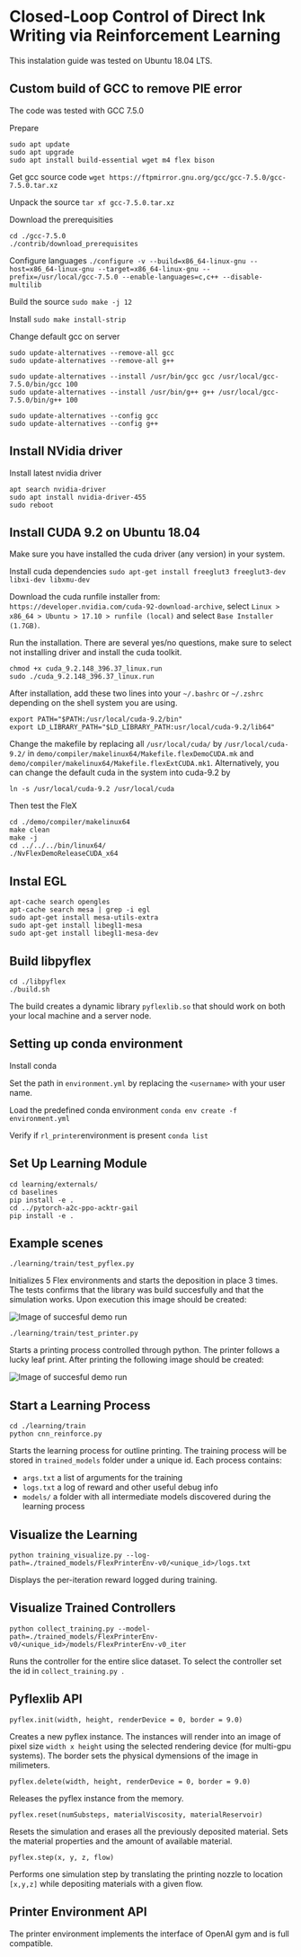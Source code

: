 # Closed-Loop Control of Direct Ink Writing via Reinforcement Learning

This instalation guide was tested on Ubuntu 18.04 LTS.

## Custom build of GCC to remove PIE error

The code was tested with GCC 7.5.0

Prepare
```
sudo apt update
sudo apt upgrade
sudo apt install build-essential wget m4 flex bison
```
Get gcc source code ```wget https://ftpmirror.gnu.org/gcc/gcc-7.5.0/gcc-7.5.0.tar.xz```

Unpack the source ```tar xf gcc-7.5.0.tar.xz```

Download the prerequisities
```
cd ./gcc-7.5.0
./contrib/download_prerequisites
```

Configure languages ```./configure -v --build=x86_64-linux-gnu --host=x86_64-linux-gnu --target=x86_64-linux-gnu --prefix=/usr/local/gcc-7.5.0 --enable-languages=c,c++ --disable-multilib```

Build the source ```sudo make -j 12```

Install ```sudo make install-strip```

Change default gcc on server
```
sudo update-alternatives --remove-all gcc 
sudo update-alternatives --remove-all g++

sudo update-alternatives --install /usr/bin/gcc gcc /usr/local/gcc-7.5.0/bin/gcc 100
sudo update-alternatives --install /usr/bin/g++ g++ /usr/local/gcc-7.5.0/bin/g++ 100

sudo update-alternatives --config gcc
sudo update-alternatives --config g++
```

## Install NVidia driver

Install latest nvidia driver
```
apt search nvidia-driver
sudo apt install nvidia-driver-455
sudo reboot
```

## Install CUDA 9.2 on Ubuntu 18.04

Make sure you have installed the cuda driver (any version) in your system.

Install cuda dependencies ```sudo apt-get install freeglut3 freeglut3-dev libxi-dev libxmu-dev```

Download the cuda runfile installer from: `https://developer.nvidia.com/cuda-92-download-archive`, select `Linux > x86_64 > Ubuntu > 17.10 > runfile (local)` and select `Base Installer (1.7GB)`.

 Run the installation. There are several yes/no questions, make sure to select not installing driver and install the cuda toolkit.

```
chmod +x cuda_9.2.148_396.37_linux.run
sudo ./cuda_9.2.148_396.37_linux.run
```

After installation, add these two lines into your `~/.bashrc` or `~/.zshrc` depending on the shell system you are using.

```
export PATH="$PATH:/usr/local/cuda-9.2/bin"
export LD_LIBRARY_PATH="$LD_LIBRARY_PATH:usr/local/cuda-9.2/lib64"
```

Change the makefile by replacing all `/usr/local/cuda/` by `/usr/local/cuda-9.2/` in `demo/compiler/makelinux64/Makefile.flexDemoCUDA.mk` and `demo/compiler/makelinux64/Makefile.flexExtCUDA.mk1`. Alternatively, you can change the default cuda in the system into cuda-9.2 by 

```
ln -s /usr/local/cuda-9.2 /usr/local/cuda
```

Then test the FleX

```
cd ./demo/compiler/makelinux64
make clean
make -j
cd ../../../bin/linux64/
./NvFlexDemoReleaseCUDA_x64
```

## Instal EGL

```
apt-cache search opengles 
apt-cache search mesa | grep -i egl
sudo apt-get install mesa-utils-extra
sudo apt-get install libegl1-mesa
sudo apt-get install libegl1-mesa-dev
```

## Build libpyflex

```
cd ./libpyflex
./build.sh

```

The build creates a dynamic library `pyflexlib.so` that should work on both your local machine and a server node.

## Setting up conda environment

Install conda

Set the path in `environment.yml` by replacing the `<username>` with your user name.

Load the predefined conda environment ```conda env create -f environment.yml```

Verify if ```rl_printer```environment is present ```conda list```

## Set Up Learning Module

```
cd learning/externals/
cd baselines
pip install -e .
cd ../pytorch-a2c-ppo-acktr-gail
pip install -e .
```


## Example scenes

```
./learning/train/test_pyflex.py
```

Initializes 5 Flex environments and starts the deposition in place 3 times. The tests confirms that the library was build succesfully and that the simulation works. Upon execution this image should be created:

![Image of succesful demo run](https://github.com/misop/Closed-Loop-Control-of-Direct-Ink-Writing-via-Reinforcement-Learning/blob/imgs/pyflex_test.png?raw=true)


```
./learning/train/test_printer.py
```

Starts a printing process controlled through python. The printer follows a lucky leaf print. After printing the following image should be created:

![Image of succesful demo run](https://github.com/misop/Closed-Loop-Control-of-Direct-Ink-Writing-via-Reinforcement-Learning/blob/imgs/printer_test.png?raw=true)

## Start a Learning Process

```
cd ./learning/train
python cnn_reinforce.py
```

Starts the learning process for outline printing. The training process will be stored in `trained_models` folder under a unique id. Each process contains:
- `args.txt` a list of arguments for the training
- `logs.txt` a log of reward and other useful debug info
- `models/` a folder with all intermediate models discovered during the learning process

## Visualize the Learning

```
python training_visualize.py --log-path=./trained_models/FlexPrinterEnv-v0/<unique_id>/logs.txt
```

Displays the per-iteration reward logged during training.

## Visualize Trained Controllers

```
python collect_training.py --model-path=./trained_models/FlexPrinterEnv-v0/<unique_id>/models/FlexPrinterEnv-v0_iter
```

Runs the controller for the entire slice dataset. To select the controller set the id in `collect_training.py `.

## Pyflexlib API


```
pyflex.init(width, height, renderDevice = 0, border = 9.0)
```

Creates a new pyflex instance. The instances will render into an image of pixel size `width x height` using the selected rendering device (for multi-gpu systems). The border sets the physical dymensions of the image in milimeters.

```
pyflex.delete(width, height, renderDevice = 0, border = 9.0)
```

Releases the pyflex instance from the memory.

```
pyflex.reset(numSubsteps, materialViscosity, materialReservoir)
```

Resets the simulation and erases all the previously deposited material. Sets the material properties and the amount of available material.

```
pyflex.step(x, y, z, flow)
```

Performs one simulation step by translating the printing nozzle to location `[x,y,z]` while depositing materials with a given flow.

## Printer Environment API

The printer environment implements the interface of OpenAI gym and is full compatible.




